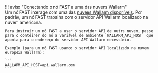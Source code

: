 !!! aviso "Conectando o nó FAST a uma das nuvens Wallarm"  
    Um nó FAST interage com uma das [nuvens Wallarm disponíveis](../cloud-list.md). Por padrão, um nó FAST trabalha com o servidor API Wallarm localizado na nuvem americana.
    
    Para instruir um nó FAST a usar o servidor API de outra nuvem, passe para o contêiner do nó a variável de ambiente `WALLARM_API_HOST` que aponta para o endereço do servidor API Wallarm necessário.

    Exemplo (para um nó FAST usando o servidor API localizado na nuvem europeia Wallarm):

    ```
    WALLARM_API_HOST=api.wallarm.com      
    ```